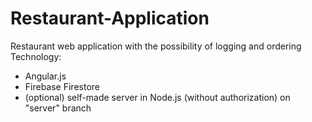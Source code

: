 # Restaurant-Application
Restaurant web application with the possibility of logging and ordering
Technology:
- Angular.js
- Firebase Firestore
- (optional) self-made server in Node.js (without authorization) on "server" branch 
